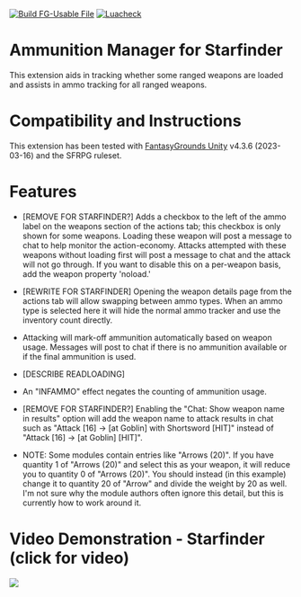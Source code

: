 [![Build FG-Usable File](https://github.com/SoxMax/FG-Ammunition-Manager/actions/workflows/create-ext.yml/badge.svg)](https://github.com/SoxMax/FG-Ammunition-Manager/actions/workflows/create-ext.yml) [![Luacheck](https://github.com/SoxMax/FG-Ammunition-Manager/actions/workflows/luacheck.yml/badge.svg)](https://github.com/SoxMax/FG-Ammunition-Manager/actions/workflows/luacheck.yml)

# Ammunition Manager for Starfinder
This extension aids in tracking whether some ranged weapons are loaded and assists in ammo tracking for all ranged weapons.

# Compatibility and Instructions
This extension has been tested with [FantasyGrounds Unity](https://www.fantasygrounds.com/home/FantasyGroundsUnity.php) v4.3.6 (2023-03-16) and the SFRPG ruleset.

# Features
* [REMOVE FOR STARFINDER?] Adds a checkbox to the left of the ammo label on the weapons section of the actions tab; this checkbox is only shown for some weapons. Loading these weapon will post a message to chat to help monitor the action-economy. Attacks attempted with these weapons without loading first will post a message to chat and the attack will not go through. If you want to disable this on a per-weapon basis, add the weapon property 'noload.'

* [REWRITE FOR STARFINDER] Opening the weapon details page from the actions tab will allow swapping between ammo types. When an ammo type is selected here it will hide the normal ammo tracker and use the inventory count directly.

* Attacking will mark-off ammunition automatically based on weapon usage. Messages will post to chat if there is no ammunition available or if the final ammunition is used.

* [DESCRIBE READLOADING]

* An "INFAMMO" effect negates the counting of ammunition usage.

* [REMOVE FOR STARFINDER?] Enabling the "Chat: Show weapon name in results" option will add the weapon name to attack results in chat such as "Attack [16] -> [at Goblin] with Shortsword [HIT]" instead of "Attack [16] -> [at Goblin] [HIT]".

* NOTE: Some modules contain entries like "Arrows (20)". If you have quantity 1 of "Arrows (20)" and select this as your weapon, it will reduce you to quantity 0 of "Arrows (20)". You should instead (in this example) change it to quantity 20 of "Arrow" and divide the weight by 20 as well. I'm not sure why the module authors often ignore this detail, but this is currently how to work around it.

# Video Demonstration - Starfinder (click for video)
[<img src="https://i.ytimg.com/vi_webp/b-zeWXdpPXM/hqdefault.webp">](https://www.youtube.com/watch?v=b-zeWXdpPXM)
